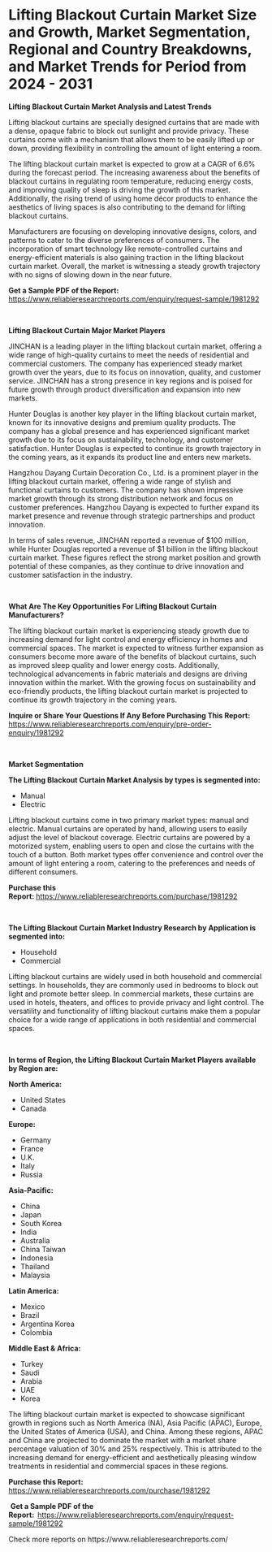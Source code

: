 <p><h1>Lifting Blackout Curtain Market Size and Growth, Market Segmentation, Regional and Country Breakdowns, and Market Trends for Period from 2024 -  2031</h1></p><p><strong>Lifting Blackout Curtain Market Analysis and Latest Trends</strong></p>
<p><p>Lifting blackout curtains are specially designed curtains that are made with a dense, opaque fabric to block out sunlight and provide privacy. These curtains come with a mechanism that allows them to be easily lifted up or down, providing flexibility in controlling the amount of light entering a room.</p><p>The lifting blackout curtain market is expected to grow at a CAGR of 6.6% during the forecast period. The increasing awareness about the benefits of blackout curtains in regulating room temperature, reducing energy costs, and improving quality of sleep is driving the growth of this market. Additionally, the rising trend of using home décor products to enhance the aesthetics of living spaces is also contributing to the demand for lifting blackout curtains.</p><p>Manufacturers are focusing on developing innovative designs, colors, and patterns to cater to the diverse preferences of consumers. The incorporation of smart technology like remote-controlled curtains and energy-efficient materials is also gaining traction in the lifting blackout curtain market. Overall, the market is witnessing a steady growth trajectory with no signs of slowing down in the near future.</p></p>
<p><strong>Get a Sample PDF of the Report:&nbsp;</strong> <a href="https://www.reliableresearchreports.com/enquiry/request-sample/1981292">https://www.reliableresearchreports.com/enquiry/request-sample/1981292</a></p>
<p>&nbsp;</p>
<p><strong>Lifting Blackout Curtain Major Market Players</strong></p>
<p><p>JINCHAN is a leading player in the lifting blackout curtain market, offering a wide range of high-quality curtains to meet the needs of residential and commercial customers. The company has experienced steady market growth over the years, due to its focus on innovation, quality, and customer service. JINCHAN has a strong presence in key regions and is poised for future growth through product diversification and expansion into new markets.</p><p>Hunter Douglas is another key player in the lifting blackout curtain market, known for its innovative designs and premium quality products. The company has a global presence and has experienced significant market growth due to its focus on sustainability, technology, and customer satisfaction. Hunter Douglas is expected to continue its growth trajectory in the coming years, as it expands its product line and enters new markets.</p><p>Hangzhou Dayang Curtain Decoration Co., Ltd. is a prominent player in the lifting blackout curtain market, offering a wide range of stylish and functional curtains to customers. The company has shown impressive market growth through its strong distribution network and focus on customer preferences. Hangzhou Dayang is expected to further expand its market presence and revenue through strategic partnerships and product innovation.</p><p>In terms of sales revenue, JINCHAN reported a revenue of $100 million, while Hunter Douglas reported a revenue of $1 billion in the lifting blackout curtain market. These figures reflect the strong market position and growth potential of these companies, as they continue to drive innovation and customer satisfaction in the industry.</p></p>
<p>&nbsp;</p>
<p><strong>What Are The Key Opportunities For Lifting Blackout Curtain Manufacturers?</strong></p>
<p><p>The lifting blackout curtain market is experiencing steady growth due to increasing demand for light control and energy efficiency in homes and commercial spaces. The market is expected to witness further expansion as consumers become more aware of the benefits of blackout curtains, such as improved sleep quality and lower energy costs. Additionally, technological advancements in fabric materials and designs are driving innovation within the market. With the growing focus on sustainability and eco-friendly products, the lifting blackout curtain market is projected to continue its growth trajectory in the coming years.</p></p>
<p><strong>Inquire or Share Your Questions If Any Before Purchasing This Report:</strong> <a href="https://www.reliableresearchreports.com/enquiry/pre-order-enquiry/1981292">https://www.reliableresearchreports.com/enquiry/pre-order-enquiry/1981292</a></p>
<p>&nbsp;</p>
<p><strong>Market Segmentation</strong></p>
<p><strong>The Lifting Blackout Curtain Market Analysis by types is segmented into:</strong></p>
<p><ul><li>Manual</li><li>Electric</li></ul></p>
<p><p>Lifting blackout curtains come in two primary market types: manual and electric. Manual curtains are operated by hand, allowing users to easily adjust the level of blackout coverage. Electric curtains are powered by a motorized system, enabling users to open and close the curtains with the touch of a button. Both market types offer convenience and control over the amount of light entering a room, catering to the preferences and needs of different consumers.</p></p>
<p><strong>Purchase this Report:&nbsp;</strong><a href="https://www.reliableresearchreports.com/purchase/1981292">https://www.reliableresearchreports.com/purchase/1981292</a></p>
<p>&nbsp;</p>
<p><strong>The Lifting Blackout Curtain Market Industry Research by Application is segmented into:</strong></p>
<p><ul><li>Household</li><li>Commercial</li></ul></p>
<p><p>Lifting blackout curtains are widely used in both household and commercial settings. In households, they are commonly used in bedrooms to block out light and promote better sleep. In commercial markets, these curtains are used in hotels, theaters, and offices to provide privacy and light control. The versatility and functionality of lifting blackout curtains make them a popular choice for a wide range of applications in both residential and commercial spaces.</p></p>
<p>&nbsp;</p>
<p><strong>In terms of Region, the Lifting Blackout Curtain Market Players available by Region are:</strong></p>
<p>
    <p> <strong> North America: </strong>
        <ul>
            <li>United States</li>
            <li>Canada</li>
        </ul>
        </p> 
    <p> <strong> Europe: </strong>
        <ul>
            <li>Germany</li>
            <li>France</li>
            <li>U.K.</li>
            <li>Italy</li>
            <li>Russia</li>
        </ul>
        </p> 
    <p> <strong> Asia-Pacific: </strong>
        <ul>
            <li>China</li>
            <li>Japan</li>
            <li>South Korea</li>
            <li>India</li>
            <li>Australia</li>
            <li>China Taiwan</li>
            <li>Indonesia</li>
            <li>Thailand</li>
            <li>Malaysia</li>
        </ul>
        </p> 
    <p> <strong> Latin America: </strong>
        <ul>
            <li>Mexico</li>
            <li>Brazil</li>
            <li>Argentina Korea</li>
            <li>Colombia</li>
        </ul>
        </p> 
    <p> <strong> Middle East & Africa: </strong>
        <ul>
            <li>Turkey</li>
            <li>Saudi</li>
            <li>Arabia</li>
            <li>UAE</li>
            <li>Korea</li>
        </ul>
    </p>
    </p>
<p><p>The lifting blackout curtain market is expected to showcase significant growth in regions such as North America (NA), Asia Pacific (APAC), Europe, the United States of America (USA), and China. Among these regions, APAC and China are projected to dominate the market with a market share percentage valuation of 30% and 25% respectively. This is attributed to the increasing demand for energy-efficient and aesthetically pleasing window treatments in residential and commercial spaces in these regions.</p></p>
<p><strong>Purchase this Report: </strong><a href="https://www.reliableresearchreports.com/purchase/1981292">https://www.reliableresearchreports.com/purchase/1981292</a></p>
<p>&nbsp;<strong>Get a Sample PDF of the Report:&nbsp;&nbsp;</strong><a href="https://www.reliableresearchreports.com/enquiry/request-sample/1981292">https://www.reliableresearchreports.com/enquiry/request-sample/1981292</a></p>
<p><strong></strong></p>
<p>Check more reports on https://www.reliableresearchreports.com/</p>